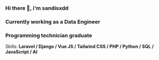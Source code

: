 ### Hi there 👋, **i'm sandisxdd**
### Currently working as a Data Engineer
### Programming technician graduate

Skills: **Laravel / Django / Vue JS / Tailwind CSS / PHP / Python / SQL / JavaScript / AI**
